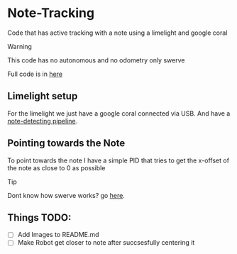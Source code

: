 # Note-Tracking
Code that has active tracking with a note using a limelight and google coral

>[!Warning] 
> This code has no autonomous and no odometry only swerve
>
> Full code is in [here](https://github.com/ramondeleonca/MXTO-CLEAN)

## Limelight setup
For the limelight we just have a google coral connected via USB. And have a [note-detecting pipeline](https://docs.limelightvision.io/docs/resources/downloads#neural-networks).

## Pointing towards the Note
To point towards the note I have a simple PID that tries to get the x-offset of the note as close to 0 as possible

> [!tip]
> Dont know how swerve works? go [here](https://github.com/Blue-Ignition3526/SWERVE-DRIVE/blob/main/README.md).

## Things TODO:
- [ ] Add Images to README.md  
- [ ] Make Robot get closer to note after succsesfully centering it

